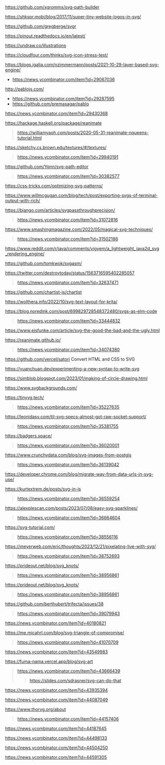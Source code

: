 https://github.com/xgrommx/svg-path-builder

https://shkspr.mobi/blog/2017/11/super-tiny-website-logos-in-svg/

https://github.com/gregberge/svgr

https://pinout.readthedocs.io/en/latest/

https://undraw.co/illustrations

https://cloudfour.com/thinks/svg-icon-stress-test/

https://blogs.igalia.com/nzimmermann/posts/2021-10-29-layer-based-svg-engine/
* https://news.ycombinator.com/item?id=29067036

http://pablojs.com/
* https://news.ycombinator.com/item?id=29287595
* https://github.com/premasagar/pablo

https://news.ycombinator.com/item?id=29430368

https://hackage.haskell.org/package/reanimate
> https://williamyaoh.com/posts/2020-05-31-reanimate-nqueens-tutorial.html

https://sketchy.cs.brown.edu/textures/#/textures/
> https://news.ycombinator.com/item?id=29940191

https://github.com/Yqnn/svg-path-editor
> https://news.ycombinator.com/item?id=30382577

https://css-tricks.com/optimizing-svg-patterns/

https://www.willmcgugan.com/blog/tech/post/exporting-svgs-of-terminal-output-with-rich/

https://bjango.com/articles/svgpassthroughprecision/
> https://news.ycombinator.com/item?id=31072816

https://www.smashingmagazine.com/2022/05/magical-svg-techniques/
> https://news.ycombinator.com/item?id=31502186

https://www.reddit.com/r/java/comments/vigyem/a_lightweight_java2d_svg_rendering_engine/

https://github.com/tomkwok/svgasm/

https://twitter.com/destroytoday/status/1563716595402285057
> https://news.ycombinator.com/item?id=32637471

https://github.com/chartist-js/chartist

https://wolthera.info/2022/10/svg-text-layout-for-krita/

https://blog.noredink.com/post/699829728548372480/svgs-as-elm-code
> https://news.ycombinator.com/item?id=33444832

https://www.eisfunke.com/article/svg-the-good-the-bad-and-the-ugly.html

https://reanimate.github.io/
> https://news.ycombinator.com/item?id=34074380

https://github.com/vercel/satori Convert HTML and CSS to SVG

https://yuanchuan.dev/experimenting-a-new-syntax-to-write-svg

https://simblob.blogspot.com/2023/01/making-of-circle-drawing.html

https://www.svgbackgrounds.com/

https://tinyvg.tech/
> https://news.ycombinator.com/item?id=35227635

https://leonidasv.com/til-svg-specs-almost-got-raw-socket-support/
> https://news.ycombinator.com/item?id=35381755

https://badgers.space/
> https://news.ycombinator.com/item?id=36020001

https://www.crunchydata.com/blog/svg-images-from-postgis
> https://news.ycombinator.com/item?id=36139042

https://developer.chrome.com/blog/migrate-way-from-data-urls-in-svg-use/

https://kurtextrem.de/posts/svg-in-js
> https://news.ycombinator.com/item?id=36559254

https://alexplescan.com/posts/2023/07/08/easy-svg-sparklines/
> https://news.ycombinator.com/item?id=36664604

https://svg-tutorial.com/
> https://news.ycombinator.com/item?id=38556116

https://meyerweb.com/eric/thoughts/2023/12/21/pixelating-live-with-svg/
> https://news.ycombinator.com/item?id=38752693

https://prideout.net/blog/svg_knots/
> https://news.ycombinator.com/item?id=38956861

https://prideout.net/blog/svg_knots/
> https://news.ycombinator.com/item?id=38956861

https://github.com/berthubert/trifecta/issues/38
> https://news.ycombinator.com/item?id=39079943

https://news.ycombinator.com/item?id=40180821

https://me.micahrl.com/blog/svg-triangle-of-compromise/
> https://news.ycombinator.com/item?id=41070709

https://news.ycombinator.com/item?id=43549983

https://fuma-nama.vercel.app/blog/svg-art
> https://news.ycombinator.com/item?id=43666439
> > https://slides.com/sdrasner/svg-can-do-that

https://news.ycombinator.com/item?id=43935394

https://news.ycombinator.com/item?id=44087049

https://www.thorvg.org/about
> https://news.ycombinator.com/item?id=44157406

https://news.ycombinator.com/item?id=44187645

https://news.ycombinator.com/item?id=44498133

https://news.ycombinator.com/item?id=44504250

https://news.ycombinator.com/item?id=44591305